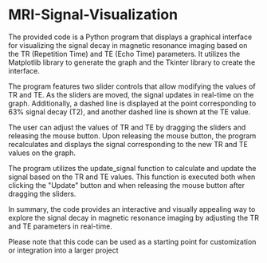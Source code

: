 # MRI-Signal-Visualization


The provided code is a Python program that displays a graphical interface for visualizing the signal decay in magnetic resonance imaging based on the TR (Repetition Time) and TE (Echo Time) parameters. It utilizes the Matplotlib library to generate the graph and the Tkinter library to create the interface.

The program features two slider controls that allow modifying the values of TR and TE. As the sliders are moved, the signal updates in real-time on the graph. Additionally, a dashed line is displayed at the point corresponding to 63% signal decay (T2), and another dashed line is shown at the TE value.

The user can adjust the values of TR and TE by dragging the sliders and releasing the mouse button. Upon releasing the mouse button, the program recalculates and displays the signal corresponding to the new TR and TE values on the graph.

The program utilizes the update_signal function to calculate and update the signal based on the TR and TE values. This function is executed both when clicking the "Update" button and when releasing the mouse button after dragging the sliders.

In summary, the code provides an interactive and visually appealing way to explore the signal decay in magnetic resonance imaging by adjusting the TR and TE parameters in real-time.

Please note that this code can be used as a starting point for customization or integration into a larger project
